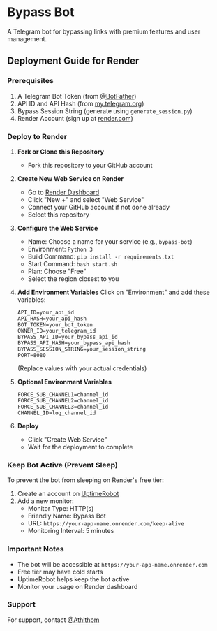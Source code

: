 # Bypass Bot

A Telegram bot for bypassing links with premium features and user management.

## Deployment Guide for Render

### Prerequisites
1. A Telegram Bot Token (from [@BotFather](https://t.me/BotFather))
2. API ID and API Hash (from [my.telegram.org](https://my.telegram.org))
3. Bypass Session String (generate using `generate_session.py`)
4. Render Account (sign up at [render.com](https://render.com))

### Deploy to Render

1. **Fork or Clone this Repository**
   - Fork this repository to your GitHub account

2. **Create New Web Service on Render**
   - Go to [Render Dashboard](https://dashboard.render.com)
   - Click "New +" and select "Web Service"
   - Connect your GitHub account if not done already
   - Select this repository

3. **Configure the Web Service**
   - Name: Choose a name for your service (e.g., `bypass-bot`)
   - Environment: `Python 3`
   - Build Command: `pip install -r requirements.txt`
   - Start Command: `bash start.sh`
   - Plan: Choose "Free"
   - Select the region closest to you

4. **Add Environment Variables**
   Click on "Environment" and add these variables:
   ```
   API_ID=your_api_id
   API_HASH=your_api_hash
   BOT_TOKEN=your_bot_token
   OWNER_ID=your_telegram_id
   BYPASS_API_ID=your_bypass_api_id
   BYPASS_API_HASH=your_bypass_api_hash
   BYPASS_SESSION_STRING=your_session_string
   PORT=8080
   ```
   (Replace values with your actual credentials)

5. **Optional Environment Variables**
   ```
   FORCE_SUB_CHANNEL1=channel_id
   FORCE_SUB_CHANNEL2=channel_id
   FORCE_SUB_CHANNEL3=channel_id
   CHANNEL_ID=log_channel_id
   ```

6. **Deploy**
   - Click "Create Web Service"
   - Wait for the deployment to complete

### Keep Bot Active (Prevent Sleep)

To prevent the bot from sleeping on Render's free tier:

1. Create an account on [UptimeRobot](https://uptimerobot.com)
2. Add a new monitor:
   - Monitor Type: HTTP(s)
   - Friendly Name: Bypass Bot
   - URL: `https://your-app-name.onrender.com/keep-alive`
   - Monitoring Interval: 5 minutes

### Important Notes
- The bot will be accessible at `https://your-app-name.onrender.com`
- Free tier may have cold starts
- UptimeRobot helps keep the bot active
- Monitor your usage on Render dashboard

### Support
For support, contact [@Athithpm](https://t.me/Athithpm)